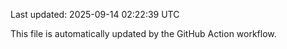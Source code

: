 Last updated: 2025-09-14 02:22:39 UTC

This file is automatically updated by the GitHub Action workflow.
